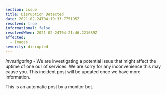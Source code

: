 ```yaml
---
section: issue
title: Disruption Detected
date: 2021-02-24T04:19:33.775195Z
resolved: true
informational: false
resolvedWhen: 2021-02-24T04:21:46.221689Z
affected:
  - Images
severity: disrupted
---
```

*Investigating* - We are investigating a potential issue that might affect the uptime of one our of services. We are sorry for any inconvenience this may cause you. This incident post will be updated once we have more information.

This is an automatic post by a monitor bot.
        